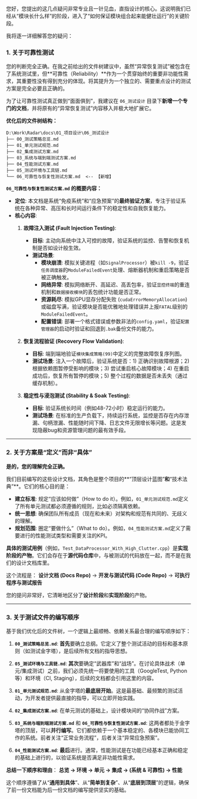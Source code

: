 ﻿您好，您提出的这几点疑问非常专业且一针见血，直指设计的核心。这说明我们已经从“模块长什么样”的阶段，进入了“如何保证模块组合起来能健壮运行”的关键阶段。

我将逐一详细解答您的疑问：

### 1\. 关于可靠性测试

您的判断完全正确。在我之前给出的文件树建议中，虽然“异常恢复测试”被包含在了系统测试里，但\*\*可靠性（Reliability）\*\*作为一个贯穿始终的重要非功能性需求，其重要性没有得到充分的体现。将其提升为一个独立的、需要重点设计的测试方案是完全必要且正确的。

为了让可靠性测试真正做到“面面俱到”，我建议在 `06_测试设计` 目录下**新增一个专门的文档**，并将原有的“异常恢复测试”内容移入并极大地扩展它。

**优化后的文件树结构：**

```
D:\Work\Radar\docs\01_项目设计\06_测试设计
├── 00_测试策略总览.md
├── 01_单元测试规范.md
├── 02_集成测试方案.md
├── 03_系统与端到端测试方案.md
├── 04_性能测试方案.md
├── 05_测试环境与工具链.md
└── 06_可靠性与恢复性测试方案.md  <-- 【新增】
```

**`06_可靠性与恢复性测试方案.md` 的概要内容：**

  * **定位**: 本文档是系统“免疫系统”和“应急预案”的**最终验证方案**，专注于验证系统在各种异常、高压和长时间运行条件下的稳定性和自我恢复能力。
  * **核心内容**:
    1.  **故障注入测试 (Fault Injection Testing)**:

          * **目标**: 主动向系统中注入可控的故障，验证系统的监控、告警和恢复机制是否如设计般生效。
          * **测试场景**:
              * **模块崩溃**: 模拟关键进程（如`SignalProcessor`）被`kill -9`，验证`任务调度器`的`ModuleFailedEvent`处理、熔断器机制和重启策略是否被正确触发。
              * **网络异常**: 模拟网络断开、高延迟、高丢包率，验证`显控终端`的重连机制和`数据接收模块`的丢包统计功能是否正常。
              * **资源耗尽**: 模拟GPU显存分配失败 (`cudaErrorMemoryAllocation`) 或磁盘写满，验证模块是否能优雅地处理错误并上报`FATAL`级别的`ModuleFailedEvent`。
              * **配置错误**: 部署一个格式错误或参数非法的`config.yaml`，验证`配置管理器`的启动时验证和回退到`.bak`备份文件的能力。

    2.  **恢复流程验证 (Recovery Flow Validation)**:

          * **目标**: 端到端地验证`模块集成策略(99)`中定义的完整故障恢复序列图。
          * **测试场景**: 注入一个故障后，验证系统是否：1) 正确识别故障根源；2) 根据依赖图暂停受影响的模块；3) 尝试重启核心故障模块；4) 在重启成功后，恢复所有暂停的模块；5) 整个过程的数据是否未丢失（通过缓存机制）。

    3.  **稳定性与浸泡测试 (Stability & Soak Testing)**:

          * **目标**: 验证系统长时间（例如48-72小时）稳定运行的能力。
          * **测试场景**: 在标准的生产负载下，持续运行系统，监控是否存在内存泄漏、句柄泄漏、性能随时间下降、日志文件无限增长等问题。这是发现隐蔽bug和资源管理问题的最有效手段。

-----

### 2\. 关于方案是“定义”而非“具体”

**是的，您的理解完全正确。**

我们目前编写的这些设计文档，其角色是整个项目的\*\*“顶层设计蓝图”**和**“技术法典”\*\*。它们的核心目的是：

  * **建立标准**: 规定“应该如何做”（How to do it）。例如，`01_单元测试规范.md`定义了所有单元测试都必须遵循的规则，比如必须隔离依赖。
  * **统一思想**: 确保团队所有成员（现在和未来）对架构和规范有共同的、无歧义的理解。
  * **规划范围**: 圈定“要做什么”（What to do）。例如，`04_性能测试方案.md`定义了需要进行的性能测试类型和需要关注的KPI。

**具体的测试用例**（例如，`Test_DataProcessor_With_High_Clutter.cpp`）是**实现阶段的产物**。它们会存在于**源代码仓库**中，与被测试的代码放在一起，而不是在我们的设计文档库里。

这个流程是：
**设计文档 (Docs Repo)** -\> **开发与测试代码 (Code Repo)** -\> **可执行程序与测试报告**

您的提问非常好，它清晰地区分了**设计阶段**和**实现阶段**的产物。

-----

### 3\. 关于测试文件的编写顺序

基于我们优化后的文件树，一个逻辑上最顺畅、依赖关系最合理的编写顺序如下：

1.  **`00_测试策略总览.md`**: **首先**要确立总纲。它定义了整个测试活动的目标和基本原则（如测试金字塔），是后续所有文档的指导思想。

2.  **`05_测试环境与工具链.md`**: **其次**要确定“武器库”和“战场”。在讨论具体战术（单元/集成测试）之前，我们必须先统一将要使用的工具（GoogleTest, Python等）和环境（CI, Staging），后续的文档都会引用这里的内容。

3.  **`01_单元测试规范.md`**: 从金字塔的**最底层开始**。这是最基础、最频繁的测试活动，为开发者提供最直接的指导，可以立即开始实践。

4.  **`02_集成测试方案.md`**: 在单元测试的基础上，设计模块间的“协同作战”方案。

5.  **`03_系统与端到端测试方案.md`** 和 **`06_可靠性与恢复性测试方案.md`**: 这两者都处于金字塔的顶层，可以**并行编写**。它们都依赖于一个基本稳定的、各模块已能协同工作的系统。前者关注“正常业务流程”，后者关注“异常应急预案”。

6.  **`04_性能测试方案.md`**: **最后**进行。通常，性能测试是在功能已经基本正确和稳定的基础上进行的，以验证系统是否满足非功能性需求。

**总结一下顺序和理由**：
**总览 -\> 环境 -\> 单元 -\> 集成 -\> (系统 & 可靠性) -\> 性能**

这个顺序遵循了从“**通用到具体**”、从“**简单到复杂**”、从“**底层到顶层**”的逻辑，确保了前一份文档能为后一份文档的编写提供坚实的基础。
